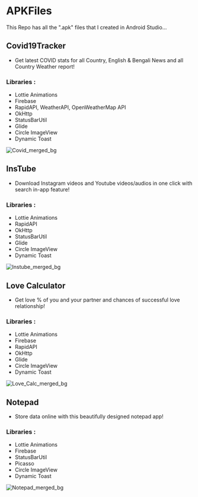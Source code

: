# APKFiles
This Repo has all the ".apk" files that I created in Android Studio...

## Covid19Tracker
* Get latest COVID stats for all Country, English & Bengali News and all Country Weather report!

### Libraries :
* Lottie Animations
* Firebase
* RapidAPI, WeatherAPI, OpenWeatherMap API
* OkHttp
* StatusBarUtil
* Glide
* Circle ImageView
* Dynamic Toast

![Covid_merged_bg](https://user-images.githubusercontent.com/63058877/148568865-5b2a0ec2-e734-4125-b8d2-748204e25988.jpg)


## InsTube
* Download Instagram videos and Youtube videos/audios in one click with search in-app feature!


### Libraries :
* Lottie Animations
* RapidAPI
* OkHttp
* StatusBarUtil
* Glide
* Circle ImageView
* Dynamic Toast

![Instube_merged_bg](https://user-images.githubusercontent.com/63058877/148605309-4cc5648b-8e93-424d-bef9-76a780ee98d4.jpg)


## Love Calculator
* Get love % of you and your partner and chances of successful love relationship!

### Libraries :
* Lottie Animations
* Firebase
* RapidAPI
* OkHttp
* Glide
* Circle ImageView
* Dynamic Toast

![Love_Calc_merged_bg](https://user-images.githubusercontent.com/63058877/148569244-98bab96f-26e1-411a-b64d-50e52767f5d9.jpg)


## Notepad
* Store data online with this beautifully designed notepad app!

### Libraries :
* Lottie Animations
* Firebase
* StatusBarUtil
* Picasso
* Circle ImageView
* Dynamic Toast

![Notepad_merged_bg](https://user-images.githubusercontent.com/63058877/148569367-62d4d739-8798-4d89-9a30-91f1c5b6fc83.jpg)
